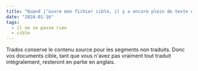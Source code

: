 ```yaml
---
title: "Quand j’ouvre mon fichier cible, il y a encore plein de texte en anglais. Pourquoi ?"
date: "2024-01-16"
tags:
  - il ne se passe rien
  - cible
---
```


Trados conserve le contenu source pour les segments non traduits. Donc vos documents cible, tant que vous n'avez pas vraiment tout traduit intégralement, resteront en partie en anglais.

